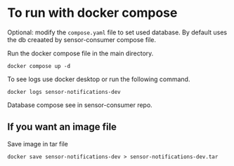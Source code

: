 # To run with docker compose

Optional: modify the `compose.yaml` file to set used database. By default uses the db creaated by sensor-consumer compose file.

Run the docker compose file in the main directory.
```
docker compose up -d
```
To see logs use docker desktop or run the following command.
```
docker logs sensor-notifications-dev
```

Database compose see in sensor-consumer repo.

## If you want an image file 
Save image in tar file
```
docker save sensor-notifications-dev > sensor-notifications-dev.tar
```
